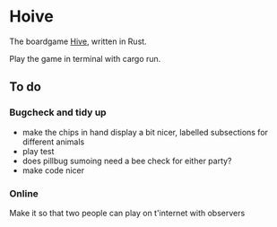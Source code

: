 # Hoive
The boardgame [Hive](https://en.wikipedia.org/wiki/Hive_(game)), written in Rust.

Play the game in terminal with cargo run.

## To do
### Bugcheck and tidy up

- make the chips in hand display a bit nicer, labelled subsections for different animals
- play test
- does pillbug sumoing need a bee check for either party?
- make code nicer

### Online
Make it so that two people can play on t'internet with observers
<!-- 
### "House rules"
Then it might be "fun" to add new animals in a non-standard version of the game e.g.:

* a centipede that can remove any adjacent (non-flying) animal permanently from that game (but then also dies), maybe also has limited moveset - moves like ladybird but with only 2 moves. Mosquitos copying centipede must die if used like centipede.
* a housefly that can move anywhere (including into small gaps an ant can't reach) for one turn (and then must fly back - if it can't return to its original spot, it dies for that game or is returned to player hand). Maybe it doesn't need to die or return, maybe it can fly freely but never land adjacent to bees or maybe even spiders so that you need to defend bee / other peices with spider. Maybe both are cool, I dunno.
* maybe other people have made custom hive peices that we can implement, search later.
 -->
